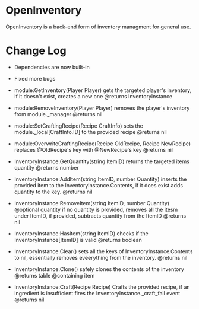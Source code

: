 # OpenInventory

OpenInventory is a back-end form of inventory managment for general use.

# Change Log

- Dependencies are now built-in
- Fixed more bugs

- module:GetInventory(Player Player)
	gets the targeted player's inventory, if it doesn't exist, creates a new one
	@returns InventoryInstance

- module:RemoveInventory(Player Player)
	removes the player's inventory from module._manager
	@returns nil

- module:SetCraftingRecipe(Recipe CraftInfo)
	sets the module._local[CraftInfo.ID] to the provided recipe
	@returns nil

- module:OverwriteCraftingRecipe(Recipe OldRecipe, Recipe NewRecipe)
	replaces @OldRecipe's key with @NewRecipe's key
	@returns nil

- InventoryInstance:GetQuantity(string ItemID)
	returns the targeted items quantity
	@returns number

- InventoryInstance:AddItem(string ItemID, number Quantity)
	inserts the provided item to the InventoryInstance.Contents, if it does exist adds quantity to the key.
	@returns nil

- InventoryInstance:RemoveItem(string ItemID, number Quantity)
	@optional quantity
	if no quantity is provided, removes all the itesm under ItemID, if provided, subtracts quantity from the ItemID
	@returns nil

- InventoryInstance:HasItem(string ItemID)
	checks if the InventoryInstance[ItemID] is valid
	@returns boolean

- InventoryInstance:Clear()
	sets all the keys of InventoryInstance.Contents to nil, essentially removes eveerything from the inventory.
	@returns nil

- InventoryInstance:Clone()
	safely clones the contents of the inventory
	@returns table @containing item

- InventoryInstance:Craft(Recipe Recipe)
	Crafts the provided recipe, if an ingredient is insufficient fires the InventoryInstance._craft_fail event
	@returns nil
